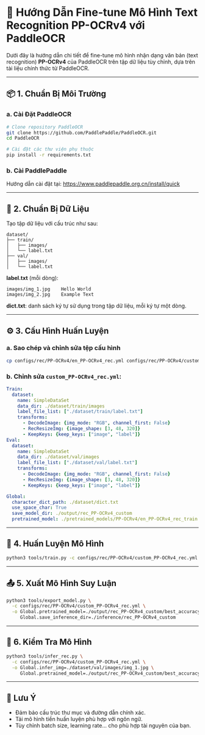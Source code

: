 
# 🧠 Hướng Dẫn Fine-tune Mô Hình Text Recognition PP-OCRv4 với PaddleOCR

Dưới đây là hướng dẫn chi tiết để fine-tune mô hình nhận dạng văn bản (text recognition) **PP-OCRv4** của PaddleOCR trên tập dữ liệu tùy chỉnh, dựa trên tài liệu chính thức từ PaddleOCR.

---

## 📦 1. Chuẩn Bị Môi Trường

### a. Cài Đặt PaddleOCR

```bash
# Clone repository PaddleOCR
git clone https://github.com/PaddlePaddle/PaddleOCR.git
cd PaddleOCR

# Cài đặt các thư viện phụ thuộc
pip install -r requirements.txt
```

### b. Cài PaddlePaddle

Hướng dẫn cài đặt tại: https://www.paddlepaddle.org.cn/install/quick

---

## 📁 2. Chuẩn Bị Dữ Liệu

Tạo tập dữ liệu với cấu trúc như sau:

```
dataset/
├── train/
│   ├── images/
│   └── label.txt
├── val/
│   ├── images/
│   └── label.txt
```

**label.txt** (mỗi dòng):

```
images/img_1.jpg	Hello World
images/img_2.jpg	Example Text
```

**dict.txt**: danh sách ký tự sử dụng trong tập dữ liệu, mỗi ký tự một dòng.

---

## ⚙️ 3. Cấu Hình Huấn Luyện

### a. Sao chép và chỉnh sửa tệp cấu hình

```bash
cp configs/rec/PP-OCRv4/en_PP-OCRv4_rec.yml configs/rec/PP-OCRv4/custom_PP-OCRv4_rec.yml
```

### b. Chỉnh sửa `custom_PP-OCRv4_rec.yml`:

```yaml
Train:
  dataset:
    name: SimpleDataSet
    data_dir: ./dataset/train/images
    label_file_list: ["./dataset/train/label.txt"]
    transforms:
      - DecodeImage: {img_mode: "RGB", channel_first: False}
      - RecResizeImg: {image_shape: [3, 48, 320]}
      - KeepKeys: {keep_keys: ["image", "label"]}
Eval:
  dataset:
    name: SimpleDataSet
    data_dir: ./dataset/val/images
    label_file_list: ["./dataset/val/label.txt"]
    transforms:
      - DecodeImage: {img_mode: "RGB", channel_first: False}
      - RecResizeImg: {image_shape: [3, 48, 320]}
      - KeepKeys: {keep_keys: ["image", "label"]}

Global:
  character_dict_path: ./dataset/dict.txt
  use_space_char: True
  save_model_dir: ./output/rec_PP-OCRv4_custom
  pretrained_model: ./pretrained_models/PP-OCRv4/en_PP-OCRv4_rec_train
```

---

## 🚀 4. Huấn Luyện Mô Hình

```bash
python3 tools/train.py -c configs/rec/PP-OCRv4/custom_PP-OCRv4_rec.yml
```

---

## 📤 5. Xuất Mô Hình Suy Luận

```bash
python3 tools/export_model.py \
  -c configs/rec/PP-OCRv4/custom_PP-OCRv4_rec.yml \
  -o Global.pretrained_model=./output/rec_PP-OCRv4_custom/best_accuracy \
     Global.save_inference_dir=./inference/rec_PP-OCRv4_custom
```

---

## 🧪 6. Kiểm Tra Mô Hình

```bash
python3 tools/infer_rec.py \
  -c configs/rec/PP-OCRv4/custom_PP-OCRv4_rec.yml \
  -o Global.infer_img=./dataset/val/images/img_1.jpg \
     Global.pretrained_model=./output/rec_PP-OCRv4_custom/best_accuracy
```

---

## 📝 Lưu Ý

- Đảm bảo cấu trúc thư mục và đường dẫn chính xác.
- Tải mô hình tiền huấn luyện phù hợp với ngôn ngữ.
- Tùy chỉnh batch size, learning rate... cho phù hợp tài nguyên của bạn.
